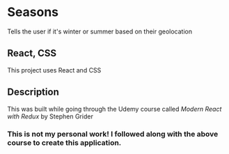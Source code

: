 # Seasons

Tells the user if it's winter or summer based on their geolocation

## React, CSS

This project uses React and CSS

## Description

This was built while going through the Udemy course called *Modern React with Redux* by Stephen Grider

### This is not my personal work! I followed along with the above course to create this application.